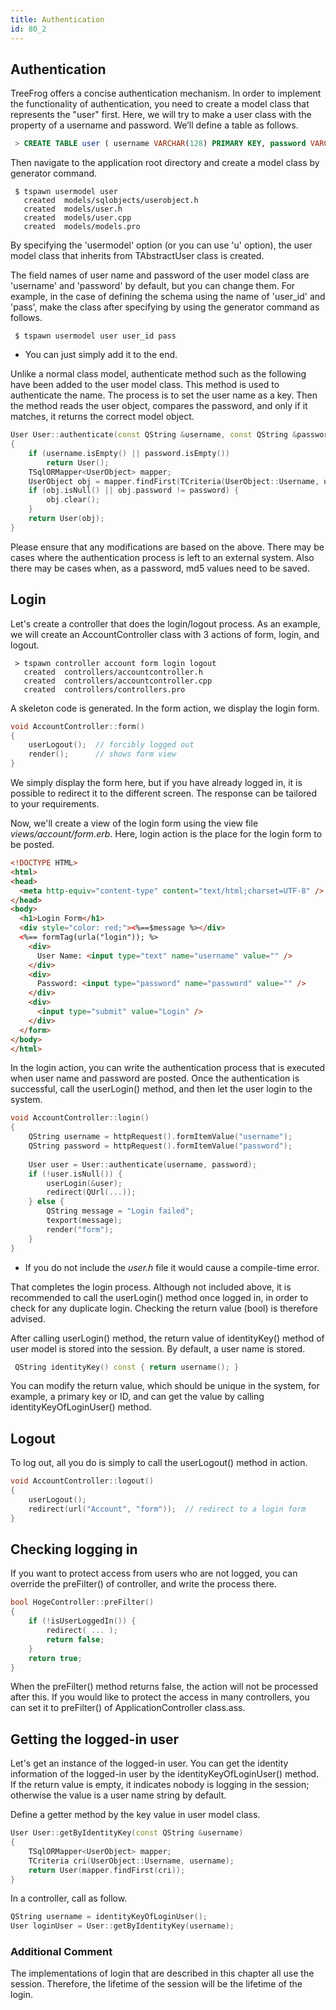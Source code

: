 ```yaml
---
title: Authentication
id: 80_2
---
```


## Authentication

TreeFrog offers a concise authentication mechanism.
In order to implement the functionality of authentication, you need to create a model class that represents the "user" first. Here, we will try to make a user class with the property of a username and password.
We’ll define a table as follows.

```sql
 > CREATE TABLE user ( username VARCHAR(128) PRIMARY KEY, password VARCHAR(128) );
```

Then navigate to the application root directory and create a model class by generator command.

```
 $ tspawn usermodel user
   created  models/sqlobjects/userobject.h
   created  models/user.h
   created  models/user.cpp
   created  models/models.pro
```
 
By specifying the 'usermodel' option (or you can use 'u' option), the user model class that inherits from TAbstractUser class is created.

The field names of user name and password of the user model class are 'username' and 'password' by default, but you can change them. For example, in the case of defining the schema using the name of 'user_id' and 'pass', make the class after specifying by using the generator command as follows. 

```
 $ tspawn usermodel user user_id pass
```

- You can just simply add it to the end.
 
Unlike a normal class model, authenticate method such as the following have been added to the user model class. This method is used to authenticate the name. The process is to set the user name as a key. Then the method reads the user object, compares the password, and only if it matches, it returns the correct model object.

```c++
User User::authenticate(const QString &username, const QString &password)
{
    if (username.isEmpty() || password.isEmpty())
        return User();
    TSqlORMapper<UserObject> mapper;
    UserObject obj = mapper.findFirst(TCriteria(UserObject::Username, username));
    if (obj.isNull() || obj.password != password) {
        obj.clear();
    }
    return User(obj);
}
```

Please ensure that any modifications are based on the above.
There may be cases where the authentication process is left to an external system. Also there may be cases when, as a password, md5 values need to be saved.

## Login

Let's create a controller that does the login/logout process. As an example, we will create an AccountController class with 3 actions of form, login, and logout.

```
 > tspawn controller account form login logout
   created  controllers/accountcontroller.h
   created  controllers/accountcontroller.cpp
   created  controllers/controllers.pro
```

A skeleton code is generated.
In the form action, we display the login form.

```c++
void AccountController::form()
{
    userLogout();  // forcibly logged out
    render();      // shows form view
}
```

We simply display the form here, but if you have already logged in, it is possible to redirect it to the different screen. The response can be tailored to your requirements.

Now, we'll create a view of the login form using the view file *views/account/form.erb*. Here, login action is the place for the login form to be posted.

```html
<!DOCTYPE HTML>
<html>
<head>
  <meta http-equiv="content-type" content="text/html;charset=UTF-8" />
</head>
<body>
  <h1>Login Form</h1>
  <div style="color: red;"><%==$message %></div>
  <%== formTag(urla("login")); %>
    <div>
      User Name: <input type="text" name="username" value="" />
    </div>
    <div>
      Password: <input type="password" name="password" value="" />
    </div>
    <div>
      <input type="submit" value="Login" />
    </div>
  </form>
</body>
</html>
```
 
In the login action, you can write the authentication process that is executed when user name and password are posted. Once the authentication is successful, call the userLogin() method, and then let the user login to the system.

```c++
void AccountController::login()
{
    QString username = httpRequest().formItemValue("username");
    QString password = httpRequest().formItemValue("password");
 
    User user = User::authenticate(username, password);
    if (!user.isNull()) {
        userLogin(&user);
        redirect(QUrl(...));
    } else {
        QString message = "Login failed";
        texport(message);
        render("form");
    }
}
```
 
- If you do not include the *user.h* file it would cause a compile-time error.

That completes the login process.
Although not included above, it is recommended to call the userLogin() method once logged in, in order to check for any duplicate login. Checking the return value (bool) is therefore advised.
 
After calling userLogin() method, the return value of identityKey() method of user model is stored into the session. By default, a user name is stored.

```c++
 QString identityKey() const { return username(); }
```

You can modify the return value, which should be unique in the system, for example, a primary key or ID, and can get the value by calling identityKeyOfLoginUser() method.
 
## Logout

To log out, all you do is simply to call the userLogout() method in action.

```c++
void AccountController::logout()
{
    userLogout();
    redirect(url("Account", "form"));  // redirect to a login form
}
```

## Checking logging in

If you want to protect access from users who are not logged, you can override the preFilter() of controller, and write the process there.

```c++
bool HogeController::preFilter()
{
    if (!isUserLoggedIn()) {
        redirect( ... );
        return false;
    }
    return true;
}
``` 

When the preFilter() method returns false, the action will not be processed after this.
If you would like to protect the access in many controllers, you can set it to preFilter() of ApplicationController class.ass.
 
## Getting the logged-in user

Let's get an instance of the logged-in user.
You can get the identity information of the logged-in user by the identityKeyOfLoginUser() method. If the return value is empty, it indicates nobody is logging in the session; otherwise the value is a user name string by default.

Define a getter method by the key value in user model class.

```c++
User User::getByIdentityKey(const QString &username)
{
    TSqlORMapper<UserObject> mapper;
    TCriteria cri(UserObject::Username, username);
    return User(mapper.findFirst(cri));
}
```

In a controller, call as follow.

```c++
QString username = identityKeyOfLoginUser();
User loginUser = User::getByIdentityKey(username);
```
 
### Additional Comment

The implementations of login that are described in this chapter all use the session. Therefore, the lifetime of the session will be the lifetime of the login.
